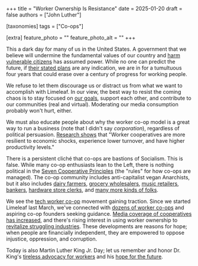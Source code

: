 +++
title = "Worker Ownership Is Resistance"
date = 2025-01-20
draft = false
authors = ["John Luther"]

[taxonomies]
tags = ["Co-ops"]

[extra]
feature_photo = ""
feature_photo_alt = ""
+++

This a dark day for many of us in the United States. A government that we believe will undermine the fundamental values of our country and [harm vulnerable citizens](https://www.msn.com/en-gb/news/world/trump-to-sign-order-proclaiming-there-are-only-two-sexes/ar-AA1xx9vp "Trump to sign order proclaiming there are only two sexes") has assumed power. While no one can predict the future, if [their stated plans](https://www.project2025.org "Project 2025") are any indication, we are in for a tumultuous four years that could erase over a century of progress for working people. 

<!-- more -->

We refuse to let them discourage us or distract us from what we want to accomplish with Limeleaf. In our view, the best way to resist the coming chaos is to stay focused on [our goals](https://limeleaf.net/blog/step-0-of-starting-a-tech-worker-coop/ "Step 0 of Starting a Tech Worker Co-Op: Define Your Goals"),  support each other, and contribute to our communities (real and virtual). Moderating our media consumption probably won't hurt, either.

We must also educate people about why the worker co-op model is a great way to run a business (note that I didn't say *corporation*), regardless of political persuasion. [Research shows](https://www.aspeninstitute.org/blog-posts/building-and-sustaining-worker-cooperatives-in-the-us/ "Building and Sustaining Worker Cooperatives in the US") that "Worker cooperatives are more resilient to economic shocks, experience lower turnover, and have higher productivity levels."

There is a persistent cliché that co-ops are bastions of Socialism. This is false. While many co-op enthusiasts lean to the Left, there is nothing political in the [Seven Cooperative Principles](https://www.electric.coop/seven-cooperative-principles%E2%80%8B "Seven Cooperative Principles") (the "rules" for how co-ops are managed). The co-op community includes anti-capitalist vegan Anarchists, but it also includes [dairy farmers](https://www.landolakesinc.com/), [grocery wholesalers](https://awginc.com "Associated Wholesale Grocers"), [music retailers](https://downtownsounds.com/ "Downtown Sounds"), [bankers](https://www.nafcu.org "NAFCU"), [hardware store clerks](https://www.doitbestonline.com/ "Do-It-Best"), and [many more kinds of folks](https://www.usworker.coop/en/ "USFWC").

We see the [tech worker co-op](https://platform.coop/blog/why-worker-cooperatives-in-the-tech-sector/ "Why Worker Cooperatives in the Tech Sector?") movement gaining traction. Since we started Limeleaf last March, we've connected with [dozens of worker co-ops](https://patio.coop "Patio") and aspiring co-op founders seeking guidance. [Media coverage of cooperatives has increased](https://www.thenews.coop "Coop News"), and there's rising interest in using worker ownership to [revitalize struggling industries](https://www.elysian.press/ "The Elysian"). These developments are reasons for hope; when people are financially independent, they are empowered to oppose injustice, oppression, and corruption.

Today is also Martin Luther King Jr. Day; let us remember and honor Dr. King's [tireless advocacy for workers](https://www.pef.org/articles/holidays-remembrances/martin-luther-king-jr-day/ "MLK fought for workers' rights, bridging the labor movement with the civil rights movement") and his [hope for the future](https://www.baltimoresun.com/2025/01/20/alveda-king-reflects-on-uncles-teachings-of-hope-and-unity-on-mlk-jr-s-96th-birthday/ "Alveda King reflects on uncle's teachings of hope and unity on MLK Jr.'s 96th birthday").

